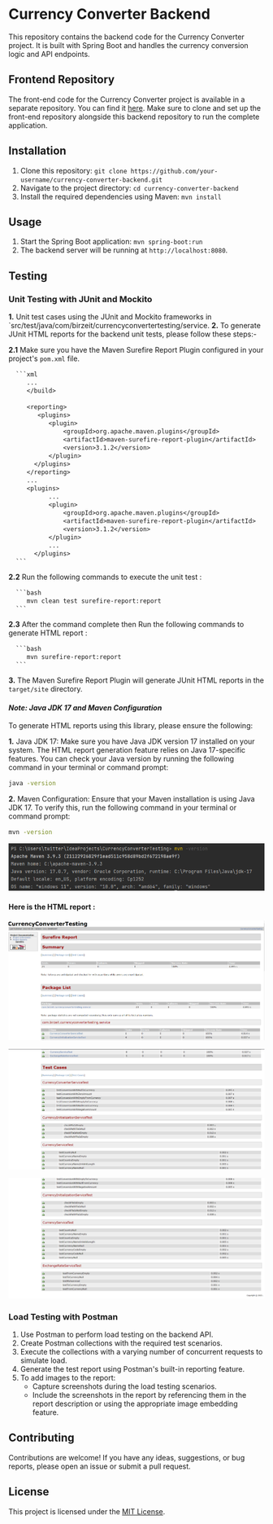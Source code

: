 # Currency Converter Backend

This repository contains the backend code for the Currency Converter project. It is built with Spring Boot and handles the currency conversion logic and API endpoints.

## Frontend Repository

The front-end code for the Currency Converter project is available in a separate repository. You can find it [here](https://github.com/mohAnan-CS/Currency-Converter-Frontend). Make sure to clone and set up the front-end repository alongside this backend repository to run the complete application.

## Installation

1. Clone this repository: `git clone https://github.com/your-username/currency-converter-backend.git`
2. Navigate to the project directory: `cd currency-converter-backend`
3. Install the required dependencies using Maven: `mvn install`

## Usage

1. Start the Spring Boot application: `mvn spring-boot:run`
2. The backend server will be running at `http://localhost:8080`.

## Testing

### Unit Testing with JUnit and Mockito

**1.** Unit test cases using the JUnit and Mockito frameworks in `src/test/java/com/birzeit/currencyconvertertesting/service.
**2.** To generate JUnit HTML reports for the backend unit tests, please follow these steps:-
   
   **2.1** Make sure you have the Maven Surefire Report Plugin configured in your project's `pom.xml` file.
   
      ```xml
         ...
         </build>
         
         <reporting>
            <plugins>
               <plugin>
                   <groupId>org.apache.maven.plugins</groupId>
                   <artifactId>maven-surefire-report-plugin</artifactId>
                   <version>3.1.2</version>
               </plugin>
           </plugins>
         </reporting>
         ...
         <plugins>
               ...
               <plugin>
                   <groupId>org.apache.maven.plugins</groupId>
                   <artifactId>maven-surefire-report-plugin</artifactId>
                   <version>3.1.2</version>
               </plugin>
               ...
           </plugins>
      ```

      
   **2.2** Run the following commands to execute the unit test :
   
      ```bash
         mvn clean test surefire-report:report 
      ```
      
   **2.3** After the command complete then Run the following commands to generate HTML report :
   
      ```bash
         mvn surefire-report:report 
      ```

**3.** The Maven Surefire Report Plugin will generate JUnit HTML reports in the `target/site` directory.

#### *Note: Java JDK 17 and Maven Configuration*

To generate HTML reports using this library, please ensure the following:

**1.** Java JDK 17: Make sure you have Java JDK version 17 installed on your system. The HTML report generation feature relies on Java 17-specific features. You can check your Java version by running the following command in your terminal or command prompt:

   ```bash
   java -version
   ```

**2.** Maven Configuration: Ensure that your Maven installation is using Java JDK 17. To verify this, run the following command in your terminal or command prompt:

   ```bash
   mvn -version
   ```

![mvn version](images/mvn-version.png)

#### Here is the HTML report :

![html junit report1](images/report1.png)

![html junit report2](images/report2.png)

![html junit report3](images/report3.png)

### Load Testing with Postman

1. Use Postman to perform load testing on the backend API.
2. Create Postman collections with the required test scenarios.
3. Execute the collections with a varying number of concurrent requests to simulate load.
4. Generate the test report using Postman's built-in reporting feature.
5. To add images to the report:
   - Capture screenshots during the load testing scenarios.
   - Include the screenshots in the report by referencing them in the report description or using the appropriate image embedding feature.

## Contributing

Contributions are welcome! If you have any ideas, suggestions, or bug reports, please open an issue or submit a pull request.

## License

This project is licensed under the [MIT License](https://opensource.org/licenses/MIT).
